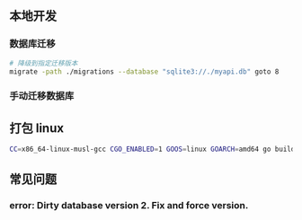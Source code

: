 ## 本地开发

### 数据库迁移

```bash
# 降级到指定迁移版本
migrate -path ./migrations --database "sqlite3://./myapi.db" goto 8
```

### 手动迁移数据库

## 打包 linux

```bash
CC=x86_64-linux-musl-gcc CGO_ENABLED=1 GOOS=linux GOARCH=amd64 go build -o fithub_api -trimpath -ldflags "-extldflags -static" cmd/server/main.go
```

## 常见问题

### error: Dirty database version 2. Fix and force version.